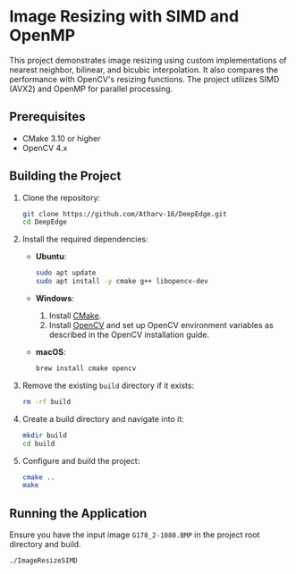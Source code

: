 # Image Resizing with SIMD and OpenMP

This project demonstrates image resizing using custom implementations of nearest neighbor, bilinear, and bicubic interpolation. It also compares the performance with OpenCV's resizing functions. The project utilizes SIMD (AVX2) and OpenMP for parallel processing.

## Prerequisites

- CMake 3.10 or higher
- OpenCV 4.x

## Building the Project

1. Clone the repository:
    ```sh
    git clone https://github.com/Atharv-16/DeepEdge.git
    cd DeepEdge
    ```

2. Install the required dependencies:
    - **Ubuntu**:
      ```sh
      sudo apt update
      sudo apt install -y cmake g++ libopencv-dev
      ```

    - **Windows**:
      1. Install [CMake](https://cmake.org/download/).
      2. Install [OpenCV](https://opencv.org/releases/) and set up OpenCV environment variables as described in the OpenCV installation guide.

    - **macOS**:
      ```sh
      brew install cmake opencv
      ```

3. Remove the existing `build` directory if it exists:
    ```sh
    rm -rf build
    ```

4. Create a build directory and navigate into it:
    ```sh
    mkdir build
    cd build
    ```

5. Configure and build the project:
    ```sh
    cmake ..
    make
    ```

## Running the Application

Ensure you have the input image `G178_2-1080.BMP` in the project root directory and build.

```sh
./ImageResizeSIMD
